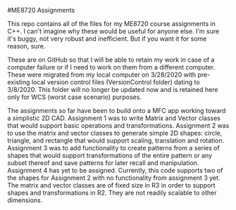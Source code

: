 #ME8720 Assignments

This repo contains all of the files for my ME8720 course assignments in C++. I can't imagine why these would be useful for anyone else. I'm sure it's buggy, not very robust and inefficient. But if you want it for some reason, sure.

These are on GitHub so that I will be able to retain my work in case of a computer failure or if I need to work on them from a different computer. These were migrated from my local computer on 3/28/2020 with pre-existing local version control files (VersionControl folder) dating to 3/8/2020. This folder will no longer be updated now and is retained here only for WCS (worst case scenario) purposes.

The assignments so far have been to build onto a MFC app working toward a simplistic 2D CAD. Assignment 1 was to write Matrix and Vector classes that would support basic operations and transformations. Assignment 2 was to use the matrix and vector classes to generate simple 2D shapes: circle, triangle, and rectangle that would support scaling, translation and rotation. Assignment 3 was to add functionality to create patterns from a series of shapes that would support transformations of the entire pattern or any subset thereof and save patterns for later recall and manipulation. Assignment 4 has yet to be assigned. Currently, this code supports two of the shapes for Assignment 2 with no functionality from assignment 3 yet. The matrix and vector classes are of fixed size in R3 in order to support shapes and transformations in R2. They are not readily scalable to other dimensions.